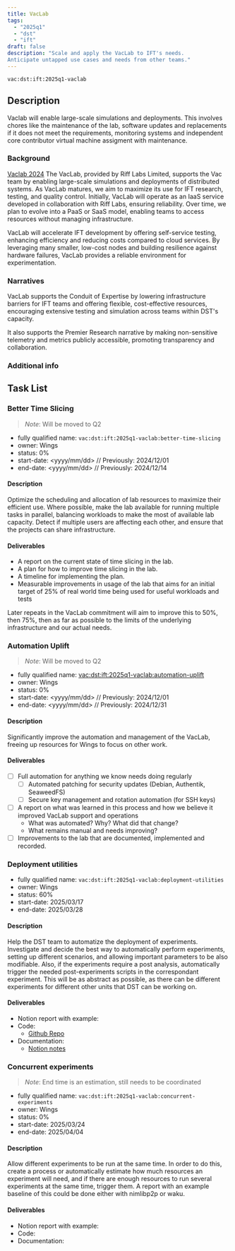 ```yaml
---
title: VacLab
tags:
  - "2025q1"
  - "dst"
  - "ift"
draft: false
description: "Scale and apply the VacLab to IFT's needs.
Anticipate untapped use cases and needs from other teams."
---
```


`vac:dst:ift:2025q1-vaclab`

## Description
Vaclab will enable large-scale simulations and deployments.
This involves chores like the maintenance of the lab,
software updates and replacements if it does not meet the requirements,
monitoring systems and independent core contributor virtual machine
assigment with maintenance.

### Background
[Vaclab 2024](2024q4-vaclab.md)
The VacLab, provided by Riff Labs Limited,
supports the Vac team
by enabling large-scale simulations
and deployments of distributed systems.
As VacLab matures,
we aim to maximize its use for IFT research,
testing, and quality control.
Initially, VacLab will operate
as an IaaS service
developed in collaboration with Riff Labs,
ensuring reliability. 
Over time, we plan to evolve 
into a PaaS or SaaS model,
enabling teams to access resources
without managing infrastructure.

VacLab will accelerate IFT development
by offering self-service testing,
enhancing efficiency and reducing costs
compared to cloud services.
By leveraging many smaller,
low-cost nodes and building resilience
against hardware failures,
VacLab provides a reliable environment for experimentation.


### Narratives

VacLab supports the Conduit of Expertise by
lowering infrastructure barriers
for IFT teams and offering flexible,
cost-effective resources,
encouraging extensive testing
and simulation across teams
within DST's capacity.

It also supports the Premier Research narrative
by making non-sensitive telemetry
and metrics publicly accessible,
promoting transparency and collaboration.

### Additional info

## Task List
 
### Better Time Slicing
> *Note*: Will be moved to Q2

* fully qualified name: `vac:dst:ift:2025q1-vaclab:better-time-slicing`
* owner: Wings
* status: 0%
* start-date: <yyyy/mm/dd> // Previously: 2024/12/01
* end-date: <yyyy/mm/dd> // Previously: 2024/12/14

#### Description
Optimize the scheduling and allocation of lab resources
to maximize their efficient use. 
Where possible, make the lab available for running
multiple tasks in parallel, 
balancing workloads to make the most of available lab capacity.
Detect if multiple users are affecting each other, 
and ensure that the projects can share infrastructure.

#### Deliverables
* A report on the current state of time slicing in the lab.
* A plan for how to improve time slicing in the lab.
* A timeline for implementing the plan.
* Measurable improvements in usage of the lab
  that aims for an initial target of 25% of real world time
  being used for useful workloads and tests

Later repeats in the VacLab commitment will aim to improve this to 50%,
then 75%, then as far as possible
to the limits of the underlying infrastructure and our actual needs.

### Automation Uplift
<!-- technically sort of external
and will be done outside of normal DST cadence
but will be managed so as not to disrupt other works
-->
> *Note*: Will be moved to Q2

* fully qualified name: <vac:dst:ift:2025q1-vaclab:automation-uplift>
* owner: Wings
* status: 0%
* start-date: <yyyy/mm/dd> // Previously: 2024/12/01
* end-date: <yyyy/mm/dd> // Previously: 2024/12/31

#### Description
Significantly improve the automation and management of the VacLab,
freeing up resources for Wings to focus on other work.

#### Deliverables
- [ ] Full automation for anything we know needs doing regularly
  - [ ] Automated patching for security updates (Debian, Authentik, SeaweedFS)
  - [ ] Secure key management and rotation automation (for SSH keys)
- [ ] A report on what was learned in this process
      and how we believe it improved VacLab support and operations
  - What was automated? Why? What did that change?
  - What remains manual and needs improving?
- [ ] Improvements to the lab that are documented, implemented and recorded.

### Deployment utilities

* fully qualified name: `vac:dst:ift:2025q1-vaclab:deployment-utilities`
* owner: Wings
* status: 60%
* start-date: 2025/03/17
* end-date: 2025/03/28

#### Description

Help the DST team to automatize the deployment of experiments.
Investigate and decide the best way to automatically perform
experiments, setting up different scenarios, and allowing
important parameters to be also modifiable.
Also, if the experiments require a post analysis, automatically
trigger the needed post-experiments scripts in the correspondant experiment.
This will be as abstract as possible, as there can be different
experiments for different other units that DST can be working on.

#### Deliverables
- Notion report with example:
- Code:
  - [Github Repo](https://github.com/vacp2p/dst-argo-workflows)
- Documentation:
  - [Notion notes](https://www.notion.so/Argo-Workflow-Automation-1bf8f96fb65c804f948ed9dbb279fa77)

### Concurrent experiments
> *Note*: End time is an estimation, still needs to be coordinated

* fully qualified name: `vac:dst:ift:2025q1-vaclab:concurrent-experiments`
* owner: Wings
* status: 0%
* start-date: 2025/03/24
* end-date: 2025/04/04

#### Description

Allow different experiments to be run at the same time.
In order to do this, create a process or automatically
estimate how much resources an experiment will need,
and if there are enough resources to run several experiments
at the same time, trigger them.
A report with an example baseline of this could be done either
with nimlibp2p or waku.

#### Deliverables
- Notion report with example:
- Code:
- Documentation: